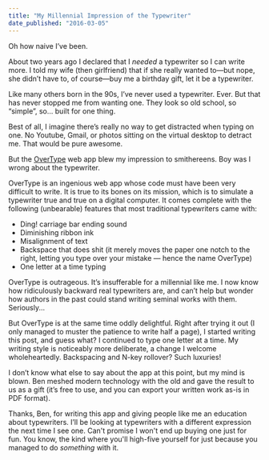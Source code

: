 ```yaml
---
title: "My Millennial Impression of the Typewriter"
date_published: "2016-03-05"
---
```


Oh how naive I’ve been.

About two years ago I declared that I _needed_ a typewriter so I can write more. I told my wife (then girlfriend) that if she really wanted to—but nope, she didn’t have to, of course—buy me a birthday gift, let it be a typewriter.

Like many others born in the 90s, I’ve never used a typewriter. Ever. But that has never stopped me from wanting one. They look so old school, so “simple”, so… built for one thing.

Best of all, I imagine there’s really no way to get distracted when typing on one. No Youtube, Gmail, or photos sitting on the virtual desktop to detract me. That would be pure awesome.

But the [OverType](http://uniqcode.com/typewriter/) web app blew my impression to smithereens. Boy was I wrong about the typewriter.

OverType is an ingenious web app whose code must have been very difficult to write. It is true to its bones on its mission, which is to simulate a typewriter true and true on a digital computer. It comes complete with the following (unbearable) features that most traditional typewriters came with:

- Ding! carriage bar ending sound
- Diminishing ribbon ink
- Misalignment of text
- Backspace that does shit (it merely moves the paper one notch to the right, letting you type over your mistake — hence the name OverType)
- One letter at a time typing

OverType is outrageous. It’s insufferable for a millennial like me. I now know how ridiculously backward real typewriters are, and can’t help but wonder how authors in the past could stand writing seminal works with them. Seriously...

But OverType is at the same time oddly delightful. Right after trying it out (I only managed to muster the patience to write half a page), I started writing this post, and guess what? I continued to type one letter at a time. My writing style is noticeably more deliberate, a change I welcome wholeheartedly. Backspacing and N-key rollover? Such luxuries!

I don’t know what else to say about the app at this point, but my mind is blown. Ben meshed modern technology with the old and gave the result to us as a gift (it’s free to use, and you can export your written work as-is in PDF format).

Thanks, Ben, for writing this app and giving people like me an education about typewriters. I’ll be looking at typewriters with a different expression the next time I see one. Can't promise I won't end up buying one just for fun. You know, the kind where you'll high-five yourself for just because you managed to do _something_ with it.
